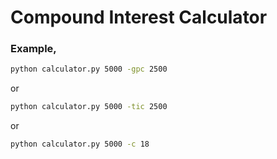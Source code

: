 # Compound Interest Calculator

### Example,

```bash
python calculator.py 5000 -gpc 2500

```

or

```bash
python calculator.py 5000 -tic 2500

```

or

```bash
python calculator.py 5000 -c 18

```
